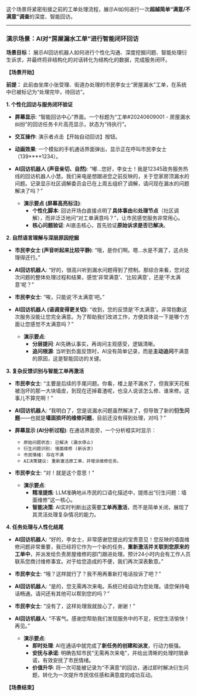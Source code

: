 
这个场景将紧密衔接之前的工单处理流程，展示AI如何进行一次**超越简单“满意/不满意”调查**的深度、智能回访。

---

### **演示场景：AI对“房屋漏水工单”进行智能闭环回访**

**场景目标：** 展示AI回访机器人如何进行个性化沟通、深度挖掘问题、智能处理衍生诉求，并最终将非结构化的对话转化为结构化的数据，完成服务闭环。

**【场景开始】**

**前提：** 此前由坐席小张受理、街道办处理的市民李女士“房屋漏水”工单，在系统中已被标记为“处理完毕，待回访”。

**1. 个性化回访与服务闭环验证**

*   **屏幕显示**: “智能回访中心”界面。一个标题为“工单#20240609001 - 房屋漏水纠纷”的回访任务卡片高亮显示，状态为“待执行”。
*   **交互操作**: 演示者点击【开始自动回访】按钮。
*   **动画效果**: 一个模拟的手机通话界面弹出，显示正在呼叫市民李女士（139****1234）。
*   **AI回访机器人 (声音亲切、自然)**: “嘟…您好，李女士！我是12345政务服务热线的回访机器人小慧。我们来电是想跟进您之前反映的，关于您家房顶漏水的问题。记录显示社区调解委员会已在上周五组织了调解，请问现在漏水的问题解决了吗？”

    *   **演示要点 (屏幕高亮标注)**:
        *   **个性化脚本**: 回访开场白直接点明了**具体事由**和**处理节点**（社区调解），而非泛泛地问“对工单满意吗？”，让市民感觉服务非常用心。
        *   **核心问题验证**: AI直击核心，首先验证**原始诉求是否已解决**。

**2. 自然语言理解与深层原因挖掘**

*   **市民李女士 (声音听起来比较平静)**: “哦，是你们啊。嗯…水是不漏了，这点处理得还行。”
*   **AI回访机器人**: “好的，很高兴听到漏水问题得到了控制。那综合来看，您对这次问题的整体处理过程和结果，感觉‘非常满意’、‘比较满意’，还是‘不太满意’呢？”
*   **市民李女士**: “唉，只能说‘不太满意’吧。”
*   **AI回访机器人 (语调变得更关切)**: “收到，您的反馈是‘不太满意’。非常抱歉这次服务没能让您完全满意。为了帮助我们改进工作，方便具体说一下是哪个方面让您感觉不太满意吗？”

    *   **演示要点**:
        *   **分层提问**: AI先确认事实，再询问主观感受，逻辑清晰。
        *   **追问根源**: 当听到负面反馈时，AI没有简单记录，而是**主动追问**不满意的原因，这是智能回访的关键。

**3. 复杂反馈识别与智能工单再激活**

*   **市民李女士**: “主要是后续的手尾问题。你看，楼上是不漏水了，但我家天花板被泡坏的那一大块墙皮，到现在还掉着渣呢，也没人说该怎么修、谁来修。这事儿不算完啊！”
*   **AI回访机器人**: “我明白了，您是说漏水问题虽然解决了，但导致了新的**衍生问题**——也就是**墙面损坏的维修问题**，目前还没有得到处理，对吗？”
*   **屏幕显示 (AI分析过程)**: 在通话界面旁，一个分析框实时显示：
    *   `原始问题状态: 已解决 (漏水停止)`
    *   `衍生问题识别: 墙面维修 (新诉求)`
    *   `市民情绪: 存在不满`
    *   `AI决策建议: 重新激活原工单，并增派维修任务。`
*   **市民李女士**: “对！就是这个意思！”

    *   **演示要点**:
        *   **精准提炼**: LLM准确地从市民的口语化描述中，提炼出“衍生问题：墙面维修”这一核心。
        *   **智能决策**: AI实时判断出这需要**工单再激活**，而不是简单关闭，展现了其灵活处理复杂情况的能力。

**4. 任务处理与人性化结尾**

*   **AI回访机器人**: “好的，李女士，非常感谢您提出的宝贵意见！您反映的墙面维修问题非常重要，我已经将它作为一个新的任务，**重新激活并关联到您原来的工单中**，并派发给负责房屋维修的部门跟进处理。预计24小时内会有工作人员联系您商讨维修事宜。对于给您造成的不便，我们再次深表歉意。”
*   **市民李女士**: “哦？这样就行了？我不用再重新打电话投诉了吧？”
*   **AI回访机器人**: “是的，您无需再次来电。系统已经自动为您处理。请您保持电话畅通。请问还有其他可以帮到您的吗？”
*   **市民李女士**: “没有了，这样处理我就放心了，谢谢！”
*   **AI回访机器人**: “不客气。感谢您帮助我们发现服务中的不足，祝您生活愉快！再见。”

    *   **演示要点**:
        *   **即时处理**: AI在通话中就完成了**新任务的创建和派发**，行动力极强。
        *   **安抚与承诺**: 明确告知市民“无需再次来电”，并给出清晰的处理时限承诺，有效安抚了市民情绪。
        *   **价值升华**: 将一次可能被记录为“不满意”的回访，通过即时解决衍生问题，转化为一次提升市民信任感和满意度的成功互动。

**【场景结束】**